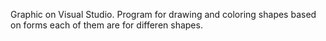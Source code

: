 Graphic on Visual Studio. Program for drawing and coloring shapes based on forms each of them are for differen shapes.
